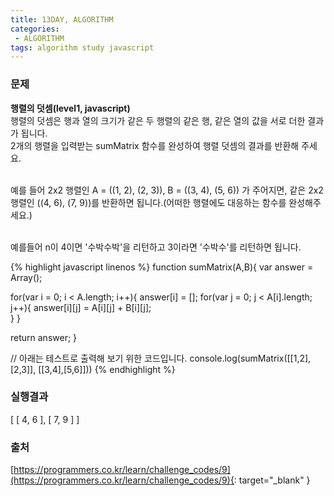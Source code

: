 ```yaml
---
title: 13DAY, ALGORITHM
categories:
 - ALGORITHM
tags: algorithm study javascript
---
```


### 문제
**행렬의 덧셈(level1, javascript)**<br />
행렬의 덧셈은 행과 열의 크기가 같은 두 행렬의 같은 행, 같은 열의 값을 서로 더한 결과가 됩니다. <br />
2개의 행렬을 입력받는 sumMatrix 함수를 완성하여 행렬 덧셈의 결과를 반환해 주세요.<br /><br />

예를 들어 2x2 행렬인 A = ((1, 2), (2, 3)), B = ((3, 4), (5, 6)) 가 주어지면, 같은 2x2 행렬인 ((4, 6), (7, 9))를 반환하면 됩니다.(어떠한 행렬에도 대응하는 함수를 완성해주세요.)<br /><br />

예를들어 n이 4이면 '수박수박'을 리턴하고 3이라면 '수박수'를 리턴하면 됩니다.

{% highlight javascript linenos %}
function sumMatrix(A,B){
  var answer = Array();
  
  for(var i = 0; i < A.length; i++){
    answer[i] = [];
    for(var j = 0; j < A[i].length; j++){
      answer[i][j] = A[i][j] + B[i][j];       
    }
  }
  
  return answer;
}

// 아래는 테스트로 출력해 보기 위한 코드입니다.
console.log(sumMatrix([[1,2], [2,3]], [[3,4],[5,6]])) 
{% endhighlight %}

### 실행결과
[ [ 4, 6 ], [ 7, 9 ] ]

### 출처
[https://programmers.co.kr/learn/challenge_codes/9](https://programmers.co.kr/learn/challenge_codes/9){: target="_blank" }